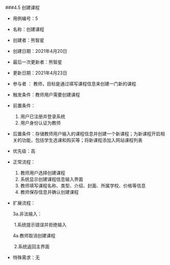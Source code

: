 ###4.5 创建课程

- 用例编号：5      

- 名称：创建课程                                         

- 创建者：熊智星

- 创建日期：2021年4月20日

- 最后一次更新者：熊智星

- 更新日期：2021年4月23日

- 参与者 ： 教师，目标是通过填写课程信息来创建一门新的课程

- 触发条件：教师用户需要创建课程

- 前置条件：

  1. 用户已注册并登录系统
  2. 用户身份认证为教师

- 后置条件：存储教师用户输入的课程信息并创建一个新课程；为新课程开启相关的功能，包括学生选课和购买等；将新课程添加入网站课程列表

- 优先级：高

- 正常流程：

  1. 教师用户选择创建课程
  2. 系统显示创建课程信息输入界面
  3. 教师填写课程名称、类型、介绍、封面、所属学校、价格等信息
  4. 教师保存信息并确认创建课程

- 扩展流程：

  3a.非法输入：

  ​		1.系统提示错误并拒绝输入

  4a.教师取消创建课程

  ​		2.系统返回主界面

- 特殊需求：无